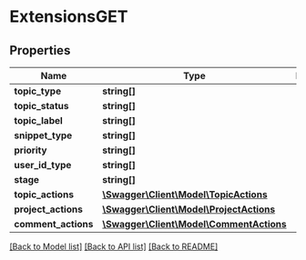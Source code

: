 # ExtensionsGET

## Properties
Name | Type | Description | Notes
------------ | ------------- | ------------- | -------------
**topic_type** | **string[]** |  | 
**topic_status** | **string[]** |  | 
**topic_label** | **string[]** |  | 
**snippet_type** | **string[]** |  | 
**priority** | **string[]** |  | 
**user_id_type** | **string[]** |  | 
**stage** | **string[]** |  | 
**topic_actions** | [**\Swagger\Client\Model\TopicActions**](TopicActions.md) |  | [optional] 
**project_actions** | [**\Swagger\Client\Model\ProjectActions**](ProjectActions.md) |  | [optional] 
**comment_actions** | [**\Swagger\Client\Model\CommentActions**](CommentActions.md) |  | [optional] 

[[Back to Model list]](../README.md#documentation-for-models) [[Back to API list]](../README.md#documentation-for-api-endpoints) [[Back to README]](../README.md)


